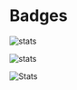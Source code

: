 # Badges

![stats](https://github-readme-stats.vercel.app/api?username=yohann-kevin&show_icons=true&theme=vision-friendly-dark)

<!-- ![Codewars](https://www.codewars.com/users/-yohann-/badges/large) -->

![stats](https://github-readme-stats.vercel.app/api/wakatime?username=@kirua&theme=vision-friendly-dark)

![Stats](https://github-readme-stats.vercel.app/api/top-langs/?username=yohann-kevin&hide=html,css,blade&theme=vision-friendly-dark)
<!-- (https://github.com/anuraghazra/github-readme-stats) -->
